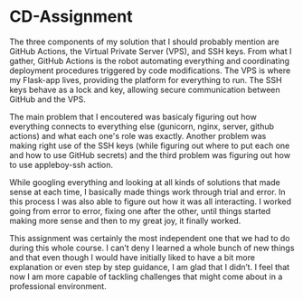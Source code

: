 # CD-Assignment

The three components of my solution that I should probably mention are GitHub Actions, the Virtual Private Server (VPS), and SSH keys. From what I gather, GitHub Actions is the robot automating everything and coordinating deployment procedures triggered by code modifications. The VPS is where my Flask-app lives, providing the platform for everything to run. The SSH keys behave as a lock and key, allowing secure communication between GitHub and the VPS.

The main problem that I encoutered was basicaly figuring out how everything connects to everything else (gunicorn, nginx, server, github actions) and what each one's role was exactly. Another problem was making right use of the SSH keys (while figuring out where to put each one and how to use GitHub secrets) and the third problem was figuring out how to use appleboy-ssh action.

While googling everything and looking at all kinds of solutions that made sense at each time, I basically made things work through trial and error. In this process I was also able to figure out how it was all interacting. I worked going from error to error, fixing one after the other, until things started making more sense and then to my great joy, it finally worked.

This assignment was certainly the most independent one that we had to do during this whole course. I can’t deny I learned a whole bunch of new things and that even though I would have initially liked to have a bit more explanation or even step by step guidance, I am glad that I didn’t. I feel that now I am more capable of tackling challenges that might come about in a professional environment.
